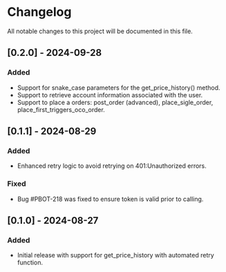 # Changelog

All notable changes to this project will be documented in this file.

## [0.2.0] - 2024-09-28
### Added
- Support for snake_case parameters for the get_price_history() method.
- Support to retrieve account information associated with the user.
- Support to place a orders: post_order (advanced), place_sigle_order, place_first_triggers_oco_order.

## [0.1.1] - 2024-08-29
### Added
- Enhanced retry logic to avoid retrying on 401:Unauthorized errors.

### Fixed
- Bug #PBOT-218 was fixed to ensure token is valid prior to calling.

## [0.1.0] - 2024-08-27
### Added
- Initial release with support for get_price_history with automated retry function.
